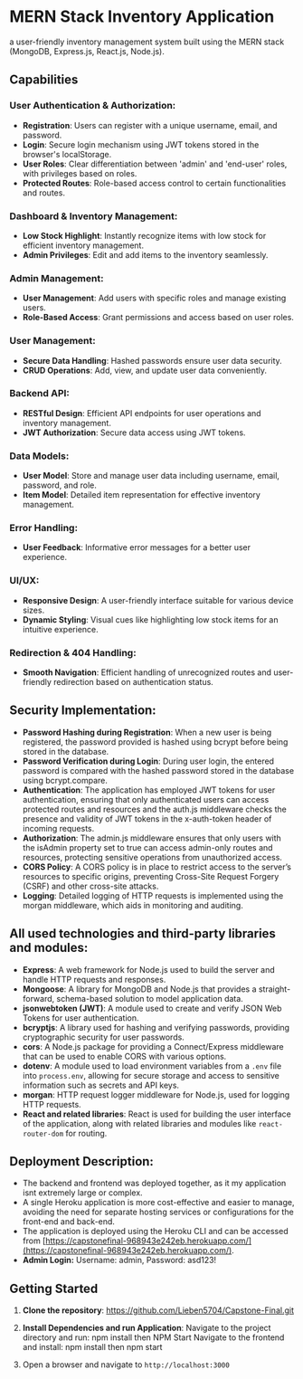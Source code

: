 # MERN Stack Inventory Application

a user-friendly inventory management system built using the MERN stack (MongoDB, Express.js, React.js, Node.js).

## Capabilities

### User Authentication & Authorization:
- **Registration**: Users can register with a unique username, email, and password.
- **Login**: Secure login mechanism using JWT tokens stored in the browser's localStorage.
- **User Roles**: Clear differentiation between 'admin' and 'end-user' roles, with privileges based on roles.
- **Protected Routes**: Role-based access control to certain functionalities and routes.

### Dashboard & Inventory Management:
- **Low Stock Highlight**: Instantly recognize items with low stock for efficient inventory management.
- **Admin Privileges**: Edit and add items to the inventory seamlessly.

### Admin Management:
- **User Management**: Add users with specific roles and manage existing users.
- **Role-Based Access**: Grant permissions and access based on user roles.

### User Management:
- **Secure Data Handling**: Hashed passwords ensure user data security.
- **CRUD Operations**: Add, view, and update user data conveniently.

### Backend API:
- **RESTful Design**: Efficient API endpoints for user operations and inventory management.
- **JWT Authorization**: Secure data access using JWT tokens.

### Data Models:
- **User Model**: Store and manage user data including username, email, password, and role.
- **Item Model**: Detailed item representation for effective inventory management.

### Error Handling:
- **User Feedback**: Informative error messages for a better user experience.

### UI/UX:
- **Responsive Design**: A user-friendly interface suitable for various device sizes.
- **Dynamic Styling**: Visual cues like highlighting low stock items for an intuitive experience.

### Redirection & 404 Handling:
- **Smooth Navigation**: Efficient handling of unrecognized routes and user-friendly redirection based on authentication status.

## Security Implementation: 
- **Password Hashing during Registration**: When a new user is being registered, the password provided is hashed using bcrypt before being stored in the database.
- **Password Verification during Login**: During user login, the entered password is compared with the hashed password stored in the database using bcrypt.compare.
- **Authentication**: The application has employed JWT tokens for user authentication, ensuring that only authenticated users can access protected routes and resources and the auth.js middleware checks the presence and validity of JWT tokens in the x-auth-token header of incoming requests.
- **Authorization**: The admin.js middleware ensures that only users with the isAdmin property set to true can access admin-only routes and resources, protecting sensitive operations from unauthorized access.
- **CORS Policy**: A CORS policy is in place to restrict access to the server’s resources to specific origins, preventing Cross-Site Request Forgery (CSRF) and other cross-site attacks.
- **Logging**: Detailed logging of HTTP requests is implemented using the morgan middleware, which aids in monitoring and auditing.


## All used technologies and third-party libraries and modules:

- **Express**: A web framework for Node.js used to build the server and handle HTTP requests and responses.
- **Mongoose**: A library for MongoDB and Node.js that provides a straight-forward, schema-based solution to model application data.
- **jsonwebtoken (JWT)**: A module used to create and verify JSON Web Tokens for user authentication.
- **bcryptjs**: A library used for hashing and verifying passwords, providing cryptographic security for user passwords.
- **cors**: A Node.js package for providing a Connect/Express middleware that can be used to enable CORS with various options.
- **dotenv**: A module used to load environment variables from a `.env` file into `process.env`, allowing for secure storage and access to sensitive information such as secrets and API keys.
- **morgan**: HTTP request logger middleware for Node.js, used for logging HTTP requests.
- **React and related libraries**: React is used for building the user interface of the application, along with related libraries and modules like `react-router-dom` for routing.

## Deployment Description: 
- The backend and frontend was deployed together, as it my application isnt extremely large or complex. 
- A single Heroku application is more cost-effective and easier to manage, avoiding the need for separate hosting services or configurations for the front-end and back-end.
- The application is deployed using the Heroku CLI and can be accessed from [https://capstonefinal-968943e242eb.herokuapp.com/](https://capstonefinal-968943e242eb.herokuapp.com/).
- **Admin Login:** Username: admin, Password: asd123!

## Getting Started

1. **Clone the repository**: https://github.com/Lieben5704/Capstone-Final.git
  
2. **Install Dependencies and run Application**:
Navigate to the project directory and run: npm install then NPM Start
Navigate to the frontend and install: npm install then npm start

3. Open a browser and navigate to `http://localhost:3000`

